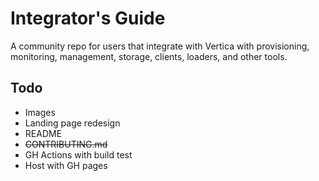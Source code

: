 # Integrator's Guide

A community repo for users that integrate with Vertica with provisioning, monitoring, management, storage, clients, loaders, and other tools.

## Todo
- Images
- Landing page redesign
- README
- ~~CONTRIBUTING.md~~
- GH Actions with build test
- Host with GH pages